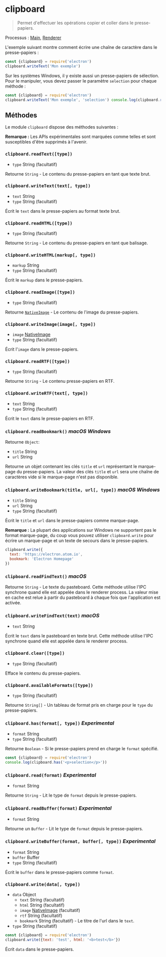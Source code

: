 # clipboard

> Permet d'effectuer les opérations copier et coller dans le presse-papiers.

Processus : [Main](../glossary.md#main-process), [Renderer](../glossary.md#renderer-process)

L'exemple suivant montre comment écrire une chaîne de caractère dans le presse-papiers :

```javascript
const {clipboard} = require('electron')
clipboard.writeText('Mon exemple')
```

Sur les systèmes Windows, il y existe aussi un presse-papiers de sélection. Pour le manipuler, vous devez passer le paramètre `selection` pour chaque méthode :

```javascript
const {clipboard} = require('electron')
clipboard.writeText('Mon exemple', 'selection') console.log(clipboard.readText('selection'))
```

## Méthodes

Le module `clipboard` dispose des méthodes suivantes :

**Remarque :** Les APIs expérimentales sont marquées comme telles et sont susceptibles d'être supprimés à l'avenir.

### `clipboard.readText([type])`

* `type` String (facultatif)

Retourne `String` - Le contenu du presse-papiers en tant que texte brut.

### `clipboard.writeText(text[, type])`

* `text` String
* `type` String (facultatif)

Écrit le `text` dans le presse-papiers au format texte brut.

### `clipboard.readHTML([type])`

* `type` String (facultatif)

Retourne `String` - Le contenu du presse-papiers en tant que balisage.

### `clipboard.writeHTML(markup[, type])`

* `markup` String
* `type` String (facultatif)

Écrit le `markup` dans le presse-papiers.

### `clipboard.readImage([type])`

* `type` String (facultatif)

Retourne [`NativeImage`](native-image.md) - Le contenu de l'image du presse-papiers.

### `clipboard.writeImage(image[, type])`

* `image` [NativeImage](native-image.md)
* `type` String (facultatif)

Écrit l'`image` dans le presse-papiers.

### `clipboard.readRTF([type])`

* `type` String (facultatif)

Retourne `String` - Le contenu presse-papiers en RTF.

### `clipboard.writeRTF(text[, type])`

* `text` String
* `type` String (facultatif)

Écrit le `text` dans le presse-papiers en RTF.

### `clipboard.readBookmark()` *macOS* *Windows*

Retourne `Object`:

* `title` String
* `url` String

Retourne un objet contenant les clés `title` et `url` représentant le marque-page du presse-papiers. La valeur des clés `title` et `url` sera une chaîne de caractères vide si le marque-page n'est pas disponible.

### `clipboard.writeBookmark(title, url[, type])` *macOS* *Windows*

* `title` String
* `url` String
* `type` String (facultatif)

Écrit le `title` et `url` dans le presse-papiers comme marque-page.

**Remarque :** La plupart des applications sur Windows ne supportent pas le format marque-page, du coup vous pouvez utiliser `clipboard.write` pour écrire un marque-page et un texte de secours dans le presse-papiers.

```js
clipboard.write({
  text: 'https://electron.atom.io', 
  bookmark: 'Electron Homepage'
})
```

### `clipboard.readFindText()` *macOS*

Retourne `String` - Le texte du pasteboard. Cette méthode utilise l'IPC synchrone quand elle est appelée dans le renderer process. La valeur mise en cache est relue à partir du pasteboard à chaque fois que l'application est activée.

### `clipboard.writeFindText(text)` *macOS*

* `text` String

Écrit le `text` dans le pasteboard en texte brut. Cette méthode utilise l'IPC synchrone quand elle est appelée dans le renderer process.

### `clipboard.clear([type])`

* `type` String (facultatif)

Efface le contenu du presse-papiers.

### `clipboard.availableFormats([type])`

* `type` String (facultatif)

Retourne `String[]` - Un tableau de format pris en charge pour le `type` du presse-papiers.

### `clipboard.has(format[, type])` *Experimental*

* `format` String
* `type` String (facultatif)

Retourne `Boolean` - Si le presse-papiers prend en charge le `format` spécifié.

```javascript
const {clipboard} = require('electron')
console.log(clipboard.has('<p>selection</p>'))
```

### `clipboard.read(format)` *Experimental*

* `format` String

Retourne `String` - Lit le type de `format` depuis le presse-papiers.

### `clipboard.readBuffer(format)` *Experimental*

* `format` String

Retourne un `Buffer` - Lit le type de `format` depuis le presse-papiers.

### `clipboard.writeBuffer(format, buffer[, type])` *Experimental*

* `format` String
* `buffer` Buffer
* `type` String (facultatif)

Écrit le `buffer` dans le presse-papiers comme `format`.

### `clipboard.write(data[, type])`

* `data` Object 
  * `text` String (facultatif)
  * `html` String (facultatif)
  * `image` [NativeImage](native-image.md) (facultatif)
  * `rtf` String (facultatif)
  * `bookmark` String (facultatif) - Le titre de l'url dans le `text`.
* `type` String (facultatif)

```javascript
const {clipboard} = require('electron')
clipboard.write({text: 'test', html: '<b>test</b>'})
```

Écrit `data` dans le presse-papiers.
